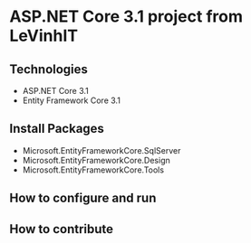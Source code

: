 # ASP.NET Core 3.1 project from LeVinhIT
## Technologies
- ASP.NET Core 3.1
- Entity Framework Core 3.1
## Install Packages
- Microsoft.EntityFrameworkCore.SqlServer
- Microsoft.EntityFrameworkCore.Design
- Microsoft.EntityFrameworkCore.Tools
## How to configure and run
## How to contribute